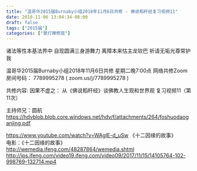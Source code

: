 ```yaml
---
title: "温哥华2015届Burnaby小组2018年11月6日共修 - 佛说稻秆经复习视频11"
date: 2018-11-06 13:04:34-08:00
draft: false
tags: ["2015届"]
categories: ["慧灯禅修班"]
---
```

诸法等性本基法界中 自现圆满三身游舞力
离障本来怙主龙钦巴 祈请无垢光尊常护我

温哥华2015届Burnaby小组2018年11月6日共修
星期二晚7:00点
网络共修Zoom房间号码： 7789995278 ( zoom.us/j/7789995278 )

共修内容:
因果不虚之：
从《佛说稻秆经》谈佛教人生观和世界观 复习视频11（第11次）

主持师兄：圆航
  https://hdvblob.blob.core.windows.net/hdv/f/attachments/264/foshuodaoganjing.pdf


https://www.youtube.com/watch?v=WAglE-d_uSw
《十二因缘的故事》  
电影：《十二因缘的故事》  
http://wemedia.ifeng.com/48287864/wemedia.shtml  
http://ips.ifeng.com/video19.ifeng.com/video09/2017/11/15/14105764-102-998769-132714.mp4
